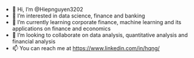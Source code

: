- 👋 Hi, I’m @Hiepnguyen3202
- 👀 I’m interested in data science, finance and banking
- 🌱 I’m currently learning corporate finance, machine learning and its applications on finance and economics
- 💞️ I’m looking to collaborate on data analysis, quantitative analysis and financial analysis
- 📫 You can reach me at https://www.linkedin.com/in/hqng/
